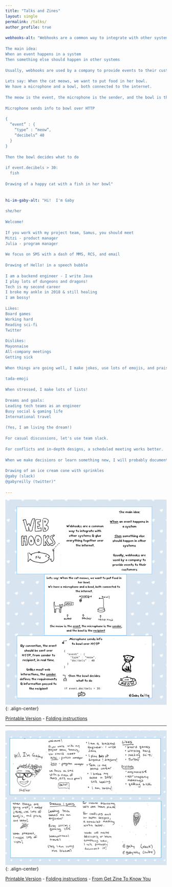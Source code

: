 ```yaml
---
title: "Talks and Zines"
layout: single
permalink: /talks/
author_profile: true

webhooks-alt: "Webhooks are a common way to integrate with other systems & glue everything together over the internet.

The main idea:
When an event happens in a system
Then something else should happen in other systems

Usually, webhooks are used by a company to provide events to their customers

Lets say: When the cat meows, we want to put food in her bowl.
We have a microphone and a bowl, both connected to the internet.

The meow is the event, the microphone is the sender, and the bowl is the recipient

Microphone sends info to bowl over HTTP

{
  “event” : {
    “type” : “meow”,
    “decibels” 40 
  }
}

Then the bowl decides what to do

if event.decibels > 30:
  fish
  
Drawing of a happy cat with a fish in her bowl"    


hi-im-gaby-alt: "Hi!  I'm Gaby 

she/her

Welcome!

If you work with my project team, Samus, you should meet
Mitzi - product manager
Julia - program manager

We focus on SMS with a dash of MMS, RCS, and email

Drawing of Hello! in a speech bubble

I am a backend engineer - I write Java
I play lots of dungeons and dragons!
Tech is my second career
I broke my ankle in 2018 & still healing
I am bossy!

Likes:
Board games
Working hard
Reading sci-fi
Twitter

Dislikes:
Mayonnaise
All-company meetings
Getting sick

When things are going well, I make jokes, use lots of emojis, and praise my team!

tada-emoji

When stressed, I make lots of lists!

Dreams and goals:
Leading tech teams as an engineer
Busy social & gaming life
International travel

(Yes, I am living the dream!)

For casual discussions, let's use team slack.

For conflicts and in-depth designs, a scheduled meeting works better.

When we make decisions or learn something new, I will probably document it!

Drawing of an ice cream cone with sprinkles
@gaby (slack)
@gabyreilly (twitter)"

---
```


![{{page.webhooks-alt}}](/assets/images/web-hooks-readable.001.jpeg){: .align-center}

[Printable Version](/assets/images/web-hooks-printable.pdf) - [Folding instructions](https://www.wikihow.com/Make-a-Zine#Folding-and-Cutting-the-Zine_sub)

****

![{{page.hi-im-gaby-alt}}](/assets/images/hi-im-gaby-readable.jpg){: .align-center}

[Printable Version](/assets/images/hi-im-gaby-zine.pdf) - [Folding instructions](https://www.wikihow.com/Make-a-Zine#Folding-and-Cutting-the-Zine_sub) - [From Get Zine To Know You](https://github.com/KaraAJC/get-zine-to-know-you)